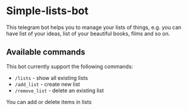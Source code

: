 # Simple-lists-bot

This telegram bot helps you to manage your lists of things, e.g. you can have list of your ideas, list of your beautiful books, films and so on.

## Available commands

This bot currently support the following commands:

-   `/lists` - show all existing lists
-   `/add_list` - create new list
-   `/remove_list` - delete an existing list

You can add or delete items in lists
